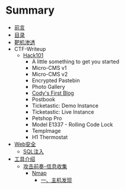 # Summary

* [前言](README.md)
* [目录](mu-lu.md)
* [靶机渗透](mu-lu/ba-ji-shen-tou.md)
* CTF-Writeup
  * [Hack101 ](mu-lu/hack101.md)
    * A little something to get you started    
    * Micro-CMS v1
    * Micro-CMS v2
    * Encrypted Pastebin
    * Photo Gallery
    * [Cody's First Blog](mu-lu/hack101/codys-first-blog.md)
    * Postbook
    * Ticketastic: Demo Instance
    * Ticketastic: Live Instance
    * Petshop Pro
    * Model E1337 - Rolling Code Lock
    * TempImage
    * H1 Thermostat
* [Web安全](weban-quan.md)
  * [SQL注入](weban-quan/sqlzhu-ru.md)
* [工具介绍](mu-lu/gong-ju-jie-shao.md)
  * [攻击前奏-信息收集](mu-lu/gong-ju-jie-shao/gong-ji-qian-594f-xin-xi-shou-ji.md)
    * [Nmap](mu-lu/gong-ju-jie-shao/gong-ji-qian-594f-xin-xi-shou-ji/nmap.md)
      * [一、主机发现](mu-lu/gong-ju-jie-shao/gong-ji-qian-594f-xin-xi-shou-ji/nmap/yi-3001-zhu-ji-fa-xian.md)

